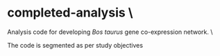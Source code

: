 # completed-analysis \

Analysis code for developing *Bos taurus* gene co-expression network. \

The code is segmented as per study objectives
